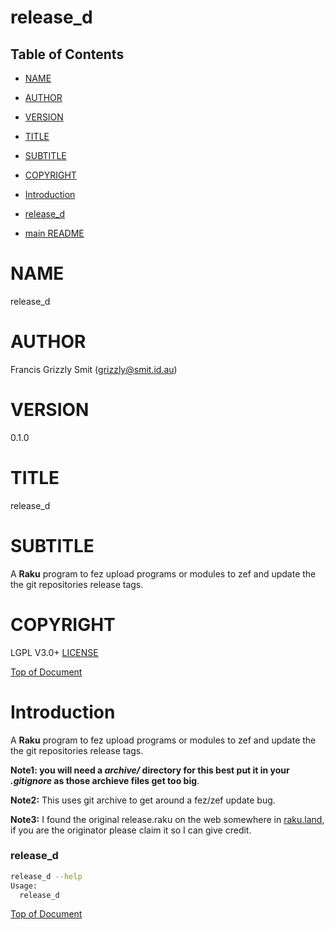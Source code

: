 release_d 
==========

Table of Contents
-----------------

  * [NAME](#name)

  * [AUTHOR](#author)

  * [VERSION](#version)

  * [TITLE](#title)

  * [SUBTITLE](#subtitle)

  * [COPYRIGHT](#copyright)

  * [Introduction](#introduction)

  * [release_d](#release_d-1)

  * [main README](/README.md)

NAME
====

release_d 

AUTHOR
======

Francis Grizzly Smit (grizzly@smit.id.au)

VERSION
=======

0.1.0

TITLE
=====

release_d

SUBTITLE
========

A **Raku** program to fez upload programs or modules to zef and update the the git repositories release tags.

COPYRIGHT
=========

LGPL V3.0+ [LICENSE](https://github.com/grizzlysmit/App-Doc-N-Save/blob/main/LICENSE)

[Top of Document](#table-of-contents)

Introduction
============

A **Raku** program to fez upload programs or modules to zef and update the the git repositories release tags. 

**Note1: you will need a *archive/* directory for this best put it in your *.gitignore* as those archieve files get too big**.

**Note2:** This uses git archive to get around a fez/zef update bug.

**Note3:** I found the original release.raku on the web somewhere in [raku.land](https://raku.land/), if you are the originator please claim it so I can give credit.

### release_d

```bash
release_d --help
Usage:
  release_d
```

[Top of Document](#table-of-contents)

